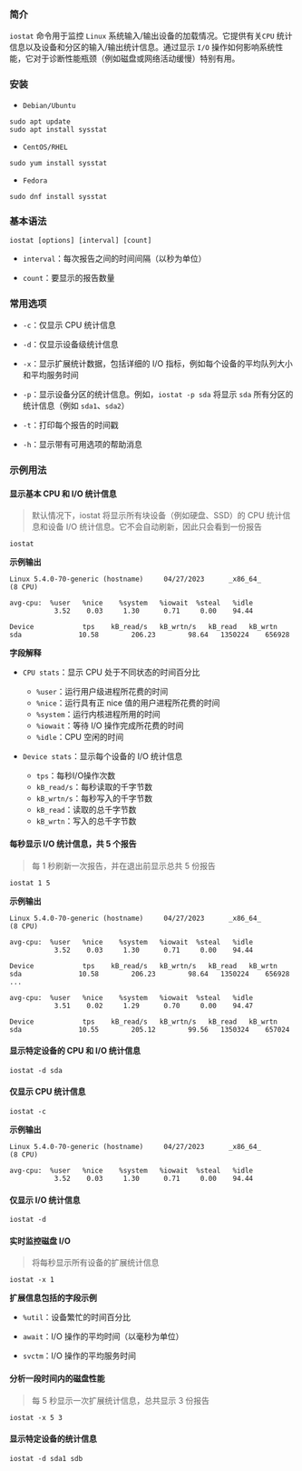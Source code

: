 ### 简介

`iostat` 命令用于监控 `Linux` 系统输入/输出设备的加载情况。它提供有关`CPU` 统计信息以及设备和分区的输入/输出统计信息。通过显示 `I/O` 操作如何影响系统性能，它对于诊断性能瓶颈（例如磁盘或网络活动缓慢）特别有用。

### 安装

* `Debian/Ubuntu`

```shell
sudo apt update
sudo apt install sysstat
```

* `CentOS/RHEL`

```shell
sudo yum install sysstat
```

* `Fedora`

```shell
sudo dnf install sysstat
```

### 基本语法

```shell
iostat [options] [interval] [count]
```

* `interval`：每次报告之间的时间间隔（以秒为单位）

* `count`：要显示的报告数量

### 常用选项

* `-c`：仅显示 CPU 统计信息

* `-d`：仅显示设备级统计信息

* `-x`：显示扩展统计数据，包括详细的 I/O 指标，例如每个设备的平均队列大小和平均服务时间

* `-p`：显示设备分区的统计信息。例如，`iostat -p sda` 将显示 `sda` 所有分区的统计信息（例如 `sda1`、`sda2`）

* `-t`：打印每个报告的时间戳

* `-h`：显示带有可用选项的帮助消息

### 示例用法

#### 显示基本 CPU 和 I/O 统计信息

> 默认情况下，iostat 将显示所有块设备（例如硬盘、SSD）的 CPU 统计信息和设备 I/O 统计信息。它不会自动刷新，因此只会看到一份报告

```shell
iostat
```

**示例输出**

```shell
Linux 5.4.0-70-generic (hostname)     04/27/2023      _x86_64_        (8 CPU)

avg-cpu:  %user   %nice    %system   %iowait  %steal   %idle
           3.52    0.03     1.30      0.71     0.00    94.44

Device            tps    kB_read/s   kB_wrtn/s   kB_read   kB_wrtn
sda              10.58        206.23        98.64   1350224    656928
```

**字段解释**

* `CPU stats`：显示 CPU 处于不同状态的时间百分比
    * `%user`：运行用户级进程所花费的时间
    * `%nice`：运行具有正 nice 值的用户进程所花费的时间
    * `%system`：运行内核进程所用的时间
    * `%iowait`：等待 I/O 操作完成所花费的时间
    * `%idle`：CPU 空闲的时间

* `Device stats`：显示每个设备的 I/O 统计信息
    * `tps`：每秒I/O操作次数
    * `kB_read/s`：每秒读取的千字节数
    * `kB_wrtn/s`：每秒写入的千字节数
    * `kB_read`：读取的总千字节数
    * `kB_wrtn`：写入的总千字节数

#### 每秒显示 I/O 统计信息，共 5 个报告

> 每 1 秒刷新一次报告，并在退出前显示总共 5 份报告

```shell
iostat 1 5
```

**示例输出**

```shell
Linux 5.4.0-70-generic (hostname)     04/27/2023      _x86_64_        (8 CPU)

avg-cpu:  %user   %nice    %system   %iowait  %steal   %idle
           3.52    0.03     1.30      0.71     0.00    94.44

Device            tps    kB_read/s   kB_wrtn/s   kB_read   kB_wrtn
sda              10.58        206.23        98.64   1350224    656928
...

avg-cpu:  %user   %nice    %system   %iowait  %steal   %idle
           3.51    0.02     1.29      0.70     0.00    94.47

Device            tps    kB_read/s   kB_wrtn/s   kB_read   kB_wrtn
sda              10.55        205.12        99.56   1350324    657024
```

#### 显示特定设备的 CPU 和 I/O 统计信息

```shell
iostat -d sda
```

#### 仅显示 CPU 统计信息

```shell
iostat -c
```

**示例输出**

```shell
Linux 5.4.0-70-generic (hostname)     04/27/2023      _x86_64_        (8 CPU)

avg-cpu:  %user   %nice    %system   %iowait  %steal   %idle
           3.52    0.03     1.30      0.71     0.00    94.44
```

#### 仅显示 I/O 统计信息

```shell
iostat -d
```

#### 实时监控磁盘 I/O

> 将每秒显示所有设备的扩展统计信息

```shell
iostat -x 1
```

**扩展信息包括的字段示例**

* `%util`：设备繁忙的时间百分比

* `await`：I/O 操作的平均时间（以毫秒为单位）

* `svctm`：I/O 操作的平均服务时间

#### 分析一段时间内的磁盘性能

> 每 5 秒显示一次扩展统计信息，总共显示 3 份报告

```shell
iostat -x 5 3
```

#### 显示特定设备的统计信息

```shell
iostat -d sda1 sdb
```